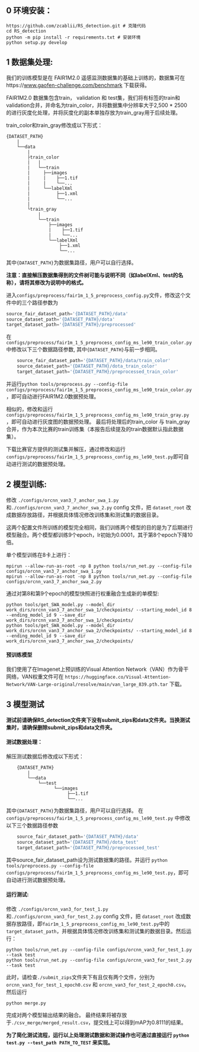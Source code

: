 ## 0 环境安装：


```shell
https://github.com/zcablii/RS_detection.git # 克隆代码
cd RS_detection
python -m pip install -r requirements.txt # 安装环境
python setup.py develop
```


## 1 数据集处理:

我们的训练模型是在 FAIR1M2.0 遥感监测数据集的基础上训练的，数据集可在https://www.gaofen-challenge.com/benchmark 下载获得。

FAIR1M2.0 数据集包含train， validation 和 test集，我们将有标签的train和validation合并，并命名为train_color，并将数据集中分辨率大于2,500 * 2500 的进行灰度化处理，并将灰度化的副本单独存放为train_gray用于后续处理。


train_color和train_gray修改成以下形式：

    {DATASET_PATH}
        |
        └──data
            |
            ├train_color
            |   |
            |   └──train
            |     ├──images
            |     |    ├──1.tif
            |     |    └──...
            |     └──labelXml
            |          ├──1.xml
            |          └──...
            | 
            └train_gray
                |
                └──train
                    ├──images
                    |    ├──1.tif
                    |    └──...
                    └──labelXml
                        ├──1.xml
                        └──...


其中`{DATASET_PATH}`为数据集路径，用户可以自行选择。

**注意：直接解压数据集得到的文件树可能与说明不同（如labelXml、test的名称），请将其修改为说明中的格式。**

进入`configs/preprocess/fair1m_1_5_preprocess_config.py`文件，修改这个文件中的三个路径参数为

```python
source_fair_dataset_path='{DATASET_PATH}/data'
source_dataset_path='{DATASET_PATH}/dota'
target_dataset_path='{DATASET_PATH}/preprocessed'
```

在`configs/preprocess/fair1m_1_5_preprocess_config_ms_le90_train_color.py` 中修改以下三个数据路径参数, 其中`{DATASET_PATH}`与前一步相同。
```python
    source_fair_dataset_path='{DATASET_PATH}/data/train_color'
    source_dataset_path='{DATASET_PATH}/dota_train_color'
    target_dataset_path='{DATASET_PATH}/preprocessed_train_color'
```
并运行`python tools/preprocess.py --config-file configs/preprocess/fair1m_1_5_preprocess_config_ms_le90_train_color.py`，即可自动进行FAIR1M2.0数据预处理。

相似的，修改和运行`configs/preprocess/fair1m_1_5_preprocess_config_ms_le90_train_gray.py`，即可自动进行灰度图的数据预处理。
最后将处理后的train_color 与 train_gray 合并，作为本次比赛的train训练集（本报告后续提及的train数据默认指此数据集）。

下载比赛官方提供的测试集并解压，通过修改和运行`configs/preprocess/fair1m_1_5_preprocess_config_ms_le90_test.py`即可自动进行测试的数据预处理。

## 2 模型训练:

修改 `./configs/orcnn_van3_7_anchor_swa_1.py` 和`./configs/orcnn_van3_7_anchor_swa_2.py` config 文件，把 `dataset_root` 改成数据存放路径，并根据具体情况修改训练集和测试集的数据目录。

这两个配置文件所训练的模型完全相同，我们训练两个模型的目的是为了后期进行模型融合。两个模型都训练9个epoch，lr初始为0.0001，其于第8个epoch下降10倍。

单个模型训练在8卡上进行：
```shell
mpirun --allow-run-as-root -np 8 python tools/run_net.py --config-file configs/orcnn_van3_7_anchor_swa_1.py
mpirun --allow-run-as-root -np 8 python tools/run_net.py --config-file configs/orcnn_van3_7_anchor_swa_2.py
```

通过对第8和第9个epoch的模型快照进行权重融合生成新的单模型:
```shell
python tools/get_SWA_model.py --model_dir work_dirs/orcnn_van3_7_anchor_swa_1/checkpoints/ --starting_model_id 8 --ending_model_id 9 --save_dir work_dirs/orcnn_van3_7_anchor_swa_1/checkpoints/
python tools/get_SWA_model.py --model_dir work_dirs/orcnn_van3_7_anchor_swa_2/checkpoints/ --starting_model_id 8 --ending_model_id 9 --save_dir work_dirs/orcnn_van3_7_anchor_swa_2/checkpoints/
```

#### 预训练模型
我们使用了在Imagenet上预训练的Visual Attention Network（VAN）作为骨干网络，VAN权重文件可在 `https://huggingface.co/Visual-Attention-Network/VAN-Large-original/resolve/main/van_large_839.pth.tar` 下载。

## 3 模型测试
**测试前请确保RS_detection文件夹下没有submit_zips和data文件夹。当换测试集时，请确保删除submit_zips和data文件夹。**
#### 测试数据处理：
解压测试数据后修改成以下形式：
```
    {DATASET_PATH}
        |
        └──data 
            └──test
                  └──images
                       ├──1.tif
                       └──...
```

其中`{DATASET_PATH}`为数据集路径，用户可以自行选择。
在
`configs/preprocess/fair1m_1_5_preprocess_config_ms_le90_test.py` 中修改以下三个数据路径参数
```python
    source_fair_dataset_path='{DATASET_PATH}/data'
    source_dataset_path='{DATASET_PATH}/dota_test'
    target_dataset_path='{DATASET_PATH}/preprocessed_test'
```
其中source_fair_dataset_path设为测试数据集的路径。并运行
`python tools/preprocess.py --config-file configs/preprocess/fair1m_1_5_preprocess_config_ms_le90_test.py`，即可自动进行测试数据预处理。

#### 运行测试:
修改 `./configs/orcnn_van3_for_test_1.py` 和`./configs/orcnn_van3_for_test_2.py` config 文件，把 `dataset_root` 改成数据存放路径，即`fair1m_1_5_preprocess_config_ms_le90_test.py`中的`target_dataset_path`，并根据具体情况修改训练集和测试集的数据目录。然后运行：
```shell
python tools/run_net.py --config-file configs/orcnn_van3_for_test_1.py --task test
python tools/run_net.py --config-file configs/orcnn_van3_for_test_2.py --task test
```
此时，请检查`./submit_zips`文件夹下有且仅有两个文件，分别为`orcnn_van3_for_test_1_epoch0.csv` 和 `orcnn_van3_for_test_2_epoch0.csv`。然后运行
```shell
python merge.py
```
完成对两个模型输出结果的融合。
最终结果将被存放于`./csv_merge/merged_result.csv`，提交线上可以得到mAP为0.8111的结果。

**为了简化测试流程，运行以上处理测试数据和测试操作也可通过直接运行 `python test.py --test_path PATH_TO_TEST` 来实现。**
